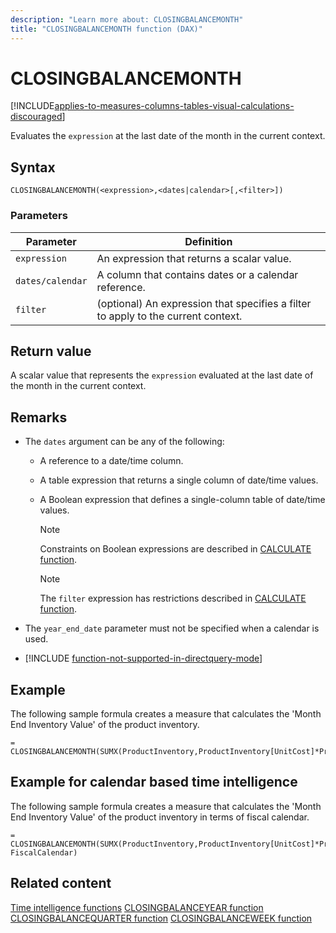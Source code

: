 ```yaml
---
description: "Learn more about: CLOSINGBALANCEMONTH"
title: "CLOSINGBALANCEMONTH function (DAX)"
---
```

# CLOSINGBALANCEMONTH

[!INCLUDE[applies-to-measures-columns-tables-visual-calculations-discouraged](includes/applies-to-measures-columns-tables-visual-calculations-discouraged.md)]

Evaluates the `expression` at the last date of the month in the current context.

## Syntax

```dax
CLOSINGBALANCEMONTH(<expression>,<dates|calendar>[,<filter>])
```

### Parameters

|Parameter|Definition|
|-------------|--------------|
|`expression`|An expression that returns a scalar value.|
|`dates/calendar`|A column that contains dates or a calendar reference.|
|`filter`|(optional) An expression that specifies a filter to apply to the current context.|

## Return value

A scalar value that represents the `expression` evaluated at the last date of the month in the current context.

## Remarks

- The `dates` argument can be any of the following:

  - A reference to a date/time column.

  - A table expression that returns a single column of date/time values.

  - A Boolean expression that defines a single-column table of date/time values.

    > [!NOTE]
    > Constraints on Boolean expressions are described in [CALCULATE function](calculate-function-dax.md).

    > [!NOTE]
    > The `filter` expression has restrictions described in [CALCULATE function](calculate-function-dax.md).

- The `year_end_date` parameter must not be specified when a calendar is used.

- [!INCLUDE [function-not-supported-in-directquery-mode](includes/function-not-supported-in-directquery-mode.md)]

## Example

The following sample formula creates a measure that calculates the 'Month End Inventory Value' of the product inventory.

```dax
= CLOSINGBALANCEMONTH(SUMX(ProductInventory,ProductInventory[UnitCost]*ProductInventory[UnitsBalance]),DateTime[DateKey])
```

## Example for calendar based time intelligence

The following sample formula creates a measure that calculates the 'Month End Inventory Value' of the product inventory in terms of fiscal calendar.

```dax
= CLOSINGBALANCEMONTH(SUMX(ProductInventory,ProductInventory[UnitCost]*ProductInventory[UnitsBalance]), FiscalCalendar)
```

## Related content

[Time intelligence functions](time-intelligence-functions-dax.md)
[CLOSINGBALANCEYEAR function](closingbalanceyear-function-dax.md)
[CLOSINGBALANCEQUARTER function](closingbalancequarter-function-dax.md)
[CLOSINGBALANCEWEEK function](closingbalanceweek-function-dax.md)
